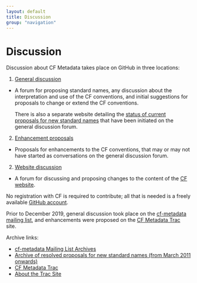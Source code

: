 ```yaml
---
layout: default
title: Discussion
group: "navigation"
---
```


# Discussion
 
Discussion about CF Metadata takes place on GitHub in three locations:

1. [General discussion][github_discuss]

  * A forum for proposing standard names, any discussion about the
    interpretation and use of the CF conventions, and initial
    suggestions for proposals to change or extend the CF conventions.

    There is also a separate website detailing the [status of current
    proposals for new standard names][current] that have been
    initiated on the general discussion forum.
  
2. [Enhancement proposals][github_conventions]

  * Proposals for enhancements to the CF conventions, that may or may
    not have started as conversations on the general discussion forum.

2. [Website discussion][github_website]

  * A forum for discussing and proposing changes to the content of the
    [CF website][website].

No registration with CF is required to contribute; all that is needed
is a freely available [GitHub account][github].

Prior to December 2019, general discussion took place on the
[cf-metadata mailing list][archives], and enhancements were proposed
on the [CF Metadata Trac][trac] site.


Archive links:

* [cf-metadata Mailing List Archives][archives]
* [Archive of resolved proposals for new standard names (from March 2011 onwards)][proposals]
* [CF Metadata Trac][trac]
* [About the Trac Site][about]

[github_discuss]: https://github.com/cf-convention/discuss/issues
[github_conventions]: https://github.com/cf-convention/cf-conventions/issues
[github_website]: https://github.com/cf-convention/cf-convention.github.io/issues
[github]: https://github.com
[website]: https://cfconventions.org
[trac]: http://cf-trac.llnl.gov/trac 
[about]: about-trac.html
[mail]: http://mailman.cgd.ucar.edu/mailman/listinfo/cf-metadata
[archives]: http://mailman.cgd.ucar.edu/pipermail/cf-metadata/
[current]: http://cfeditor.ceda.ac.uk/proposals/1?status=active&namefilter=&proposerfilter=&descfilter=&filter+and+display=filter
[proposals]: http://cfeditor.ceda.ac.uk/proposals/1?status=inactive&namefilter=&proposerfilter=&descfilter=&filter+and+display=filter
